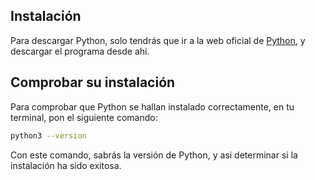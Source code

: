 ## Instalación

Para descargar Python, solo tendrás que ir a la web oficial de <a href='https://www.python.org/downloads/'>Python</a>, y descargar el programa desde ahí.

## Comprobar su instalación

Para comprobar que Python se hallan instalado correctamente, en tu terminal, pon el siguiente comando:
```zsh
python3 --version
```
Con este comando, sabrás la versión de Python, y asi determinar si la instalación ha sido exitosa.
